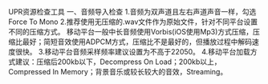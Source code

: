 UPR资源检查工具
一、音频导入检查
1.音频为双声道且左右声道声音一样，勾选Force To Mono
2.推荐使用无压缩的.wav文件作为原始文件，针对不同平台设置不同的压缩方式。
  移动平台一般中长音频使用Vorbis(iOS使用Mp3)方式压缩，压缩比最好；简短音效使用ADPCM方式，压缩比不是最好的，但播放过程中解码速度很快。
3.移动平台音频采样频率建议设置为不高于22050。
4.移动平台加载方式建议：压缩后200kb以下，Decompress On Load；200kb以上，Compressed In Memory；背景音乐或较长较大的音效，Streaming。

